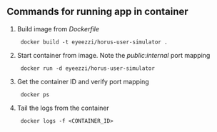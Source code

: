 ## Commands for running app in container

1. Build image from *Dockerfile*

		docker build -t eyeezzi/horus-user-simulator .
		
2. Start container from image. Note the *public:internal* port mapping

		docker run -d eyeezzi/horus-user-simulator

3. Get the container ID and verify port mapping

		docker ps

4. Tail the logs from the container

		docker logs -f <CONTAINER_ID>